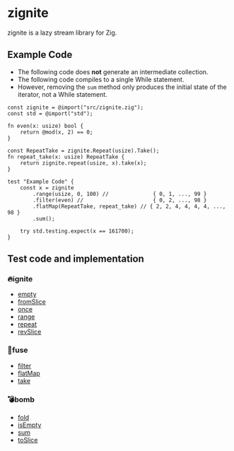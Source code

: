 # zignite
zignite is a lazy stream library for Zig.

## Example Code

* The following code does **not** generate an intermediate collection.
* The following code compiles to a single While statement.
* However, removing the `sum` method only produces the initial state of the iterator, not a While statement.

```README.example.zig
const zignite = @import("src/zignite.zig");
const std = @import("std");

fn even(x: usize) bool {
    return @mod(x, 2) == 0;
}

const RepeatTake = zignite.Repeat(usize).Take();
fn repeat_take(x: usize) RepeatTake {
    return zignite.repeat(usize, x).take(x);
}

test "Example Code" {
    const x = zignite
        .range(usize, 0, 100) //              { 0, 1, ..., 99 }
        .filter(even) //                      { 0, 2, ..., 98 }
        .flatMap(RepeatTake, repeat_take) // { 2, 2, 4, 4, 4, 4, ..., 98 }
        .sum();

    try std.testing.expect(x == 161700);
}
```

## Test code and implementation

### 🔥ignite
* [empty](./src/producer/empty.zig)
* [fromSlice](./src/producer/from_slice.zig)
* [once](./src/producer/once.zig)
* [range](./src/producer/range.zig)
* [repeat](./src/producer/repeat.zig)
* [revSlice](./src/producer/rev_slice.zig)

### 🧶fuse
* [filter](./src/prosumer/filter.zig)
* [flatMap](./src/prosumer/flat_map.zig)
* [take](./src/prosumer/take.zig)

### 💣bomb
* [fold](./src/consumer/fold.zig)
* [isEmpty](./src/consumer/is_empty.zig)
* [sum](./src/consumer/sum.zig)
* [toSlice](./src/consumer/to_slice.zig)

